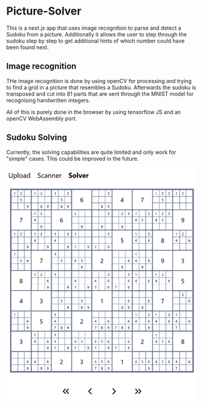 # Picture-Solver

This is a next.js app that uses image recognition to parse and detect a Sudoku from a picture. Additionally it allows
the user to step through the sudoku step by step to get additional hints of which number could have been found next.

## Image recognition

THe image recognition is done by using openCV for processing and trying to find a grid in a picture that resembles a
Sudoku. Afterwards the sudoku is transposed and cut into 81 parts that are sent through the MNIST model for recognising
handwritten integers.

All of this is purely done in the browser by using tensorflow JS and an openCV WebAssembly port.

## Sudoku Solving

Currently, the solving capabilities are quite limited and only work for "simple" cases. This could be improved in the
future.

![Sudoku Solver](image.png)
